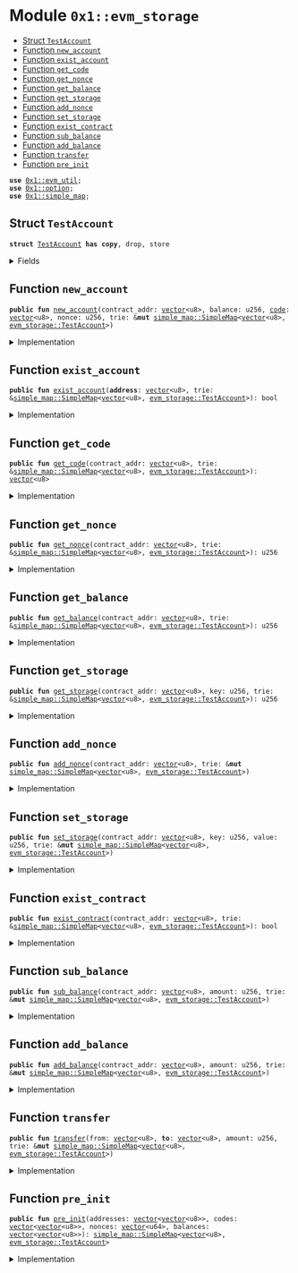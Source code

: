 
<a id="0x1_evm_storage"></a>

# Module `0x1::evm_storage`



-  [Struct `TestAccount`](#0x1_evm_storage_TestAccount)
-  [Function `new_account`](#0x1_evm_storage_new_account)
-  [Function `exist_account`](#0x1_evm_storage_exist_account)
-  [Function `get_code`](#0x1_evm_storage_get_code)
-  [Function `get_nonce`](#0x1_evm_storage_get_nonce)
-  [Function `get_balance`](#0x1_evm_storage_get_balance)
-  [Function `get_storage`](#0x1_evm_storage_get_storage)
-  [Function `add_nonce`](#0x1_evm_storage_add_nonce)
-  [Function `set_storage`](#0x1_evm_storage_set_storage)
-  [Function `exist_contract`](#0x1_evm_storage_exist_contract)
-  [Function `sub_balance`](#0x1_evm_storage_sub_balance)
-  [Function `add_balance`](#0x1_evm_storage_add_balance)
-  [Function `transfer`](#0x1_evm_storage_transfer)
-  [Function `pre_init`](#0x1_evm_storage_pre_init)


<pre><code><b>use</b> <a href="util.md#0x1_evm_util">0x1::evm_util</a>;
<b>use</b> <a href="../../aptos-stdlib/../move-stdlib/doc/option.md#0x1_option">0x1::option</a>;
<b>use</b> <a href="../../aptos-stdlib/doc/simple_map.md#0x1_simple_map">0x1::simple_map</a>;
</code></pre>



<a id="0x1_evm_storage_TestAccount"></a>

## Struct `TestAccount`



<pre><code><b>struct</b> <a href="storage.md#0x1_evm_storage_TestAccount">TestAccount</a> <b>has</b> <b>copy</b>, drop, store
</code></pre>



<details>
<summary>Fields</summary>


<dl>
<dt>
<code>balance: u256</code>
</dt>
<dd>

</dd>
<dt>
<code><a href="code.md#0x1_code">code</a>: <a href="../../aptos-stdlib/../move-stdlib/doc/vector.md#0x1_vector">vector</a>&lt;u8&gt;</code>
</dt>
<dd>

</dd>
<dt>
<code>nonce: u256</code>
</dt>
<dd>

</dd>
<dt>
<code>storage: <a href="../../aptos-stdlib/doc/simple_map.md#0x1_simple_map_SimpleMap">simple_map::SimpleMap</a>&lt;u256, u256&gt;</code>
</dt>
<dd>

</dd>
</dl>


</details>

<a id="0x1_evm_storage_new_account"></a>

## Function `new_account`



<pre><code><b>public</b> <b>fun</b> <a href="storage.md#0x1_evm_storage_new_account">new_account</a>(contract_addr: <a href="../../aptos-stdlib/../move-stdlib/doc/vector.md#0x1_vector">vector</a>&lt;u8&gt;, balance: u256, <a href="code.md#0x1_code">code</a>: <a href="../../aptos-stdlib/../move-stdlib/doc/vector.md#0x1_vector">vector</a>&lt;u8&gt;, nonce: u256, trie: &<b>mut</b> <a href="../../aptos-stdlib/doc/simple_map.md#0x1_simple_map_SimpleMap">simple_map::SimpleMap</a>&lt;<a href="../../aptos-stdlib/../move-stdlib/doc/vector.md#0x1_vector">vector</a>&lt;u8&gt;, <a href="storage.md#0x1_evm_storage_TestAccount">evm_storage::TestAccount</a>&gt;)
</code></pre>



<details>
<summary>Implementation</summary>


<pre><code><b>public</b> <b>fun</b> <a href="storage.md#0x1_evm_storage_new_account">new_account</a>(contract_addr: <a href="../../aptos-stdlib/../move-stdlib/doc/vector.md#0x1_vector">vector</a>&lt;u8&gt;, balance: u256, <a href="code.md#0x1_code">code</a>: <a href="../../aptos-stdlib/../move-stdlib/doc/vector.md#0x1_vector">vector</a>&lt;u8&gt;, nonce: u256, trie: &<b>mut</b> SimpleMap&lt;<a href="../../aptos-stdlib/../move-stdlib/doc/vector.md#0x1_vector">vector</a>&lt;u8&gt;, <a href="storage.md#0x1_evm_storage_TestAccount">TestAccount</a>&gt;) {
    <a href="../../aptos-stdlib/doc/simple_map.md#0x1_simple_map_add">simple_map::add</a>(trie, contract_addr, <a href="storage.md#0x1_evm_storage_TestAccount">TestAccount</a> {
        balance,
        <a href="code.md#0x1_code">code</a>,
        nonce,
        storage: <a href="../../aptos-stdlib/doc/simple_map.md#0x1_simple_map_new">simple_map::new</a>&lt;u256, u256&gt;(),
    })
}
</code></pre>



</details>

<a id="0x1_evm_storage_exist_account"></a>

## Function `exist_account`



<pre><code><b>public</b> <b>fun</b> <a href="storage.md#0x1_evm_storage_exist_account">exist_account</a>(<b>address</b>: <a href="../../aptos-stdlib/../move-stdlib/doc/vector.md#0x1_vector">vector</a>&lt;u8&gt;, trie: &<a href="../../aptos-stdlib/doc/simple_map.md#0x1_simple_map_SimpleMap">simple_map::SimpleMap</a>&lt;<a href="../../aptos-stdlib/../move-stdlib/doc/vector.md#0x1_vector">vector</a>&lt;u8&gt;, <a href="storage.md#0x1_evm_storage_TestAccount">evm_storage::TestAccount</a>&gt;): bool
</code></pre>



<details>
<summary>Implementation</summary>


<pre><code><b>public</b> <b>fun</b> <a href="storage.md#0x1_evm_storage_exist_account">exist_account</a>(<b>address</b>: <a href="../../aptos-stdlib/../move-stdlib/doc/vector.md#0x1_vector">vector</a>&lt;u8&gt;, trie: &SimpleMap&lt;<a href="../../aptos-stdlib/../move-stdlib/doc/vector.md#0x1_vector">vector</a>&lt;u8&gt;, <a href="storage.md#0x1_evm_storage_TestAccount">TestAccount</a>&gt;): bool {
    <a href="../../aptos-stdlib/doc/simple_map.md#0x1_simple_map_contains_key">simple_map::contains_key</a>(trie, &<b>address</b>)
}
</code></pre>



</details>

<a id="0x1_evm_storage_get_code"></a>

## Function `get_code`



<pre><code><b>public</b> <b>fun</b> <a href="storage.md#0x1_evm_storage_get_code">get_code</a>(contract_addr: <a href="../../aptos-stdlib/../move-stdlib/doc/vector.md#0x1_vector">vector</a>&lt;u8&gt;, trie: &<a href="../../aptos-stdlib/doc/simple_map.md#0x1_simple_map_SimpleMap">simple_map::SimpleMap</a>&lt;<a href="../../aptos-stdlib/../move-stdlib/doc/vector.md#0x1_vector">vector</a>&lt;u8&gt;, <a href="storage.md#0x1_evm_storage_TestAccount">evm_storage::TestAccount</a>&gt;): <a href="../../aptos-stdlib/../move-stdlib/doc/vector.md#0x1_vector">vector</a>&lt;u8&gt;
</code></pre>



<details>
<summary>Implementation</summary>


<pre><code><b>public</b> <b>fun</b> <a href="storage.md#0x1_evm_storage_get_code">get_code</a>(contract_addr: <a href="../../aptos-stdlib/../move-stdlib/doc/vector.md#0x1_vector">vector</a>&lt;u8&gt;, trie: &SimpleMap&lt;<a href="../../aptos-stdlib/../move-stdlib/doc/vector.md#0x1_vector">vector</a>&lt;u8&gt;, <a href="storage.md#0x1_evm_storage_TestAccount">TestAccount</a>&gt;): <a href="../../aptos-stdlib/../move-stdlib/doc/vector.md#0x1_vector">vector</a>&lt;u8&gt; {
    <b>if</b>(<a href="../../aptos-stdlib/doc/simple_map.md#0x1_simple_map_contains_key">simple_map::contains_key</a>(trie, &contract_addr)) {
        <a href="../../aptos-stdlib/doc/simple_map.md#0x1_simple_map_borrow">simple_map::borrow</a>(trie, &contract_addr).<a href="code.md#0x1_code">code</a>
    } <b>else</b> {
        x""
    }
}
</code></pre>



</details>

<a id="0x1_evm_storage_get_nonce"></a>

## Function `get_nonce`



<pre><code><b>public</b> <b>fun</b> <a href="storage.md#0x1_evm_storage_get_nonce">get_nonce</a>(contract_addr: <a href="../../aptos-stdlib/../move-stdlib/doc/vector.md#0x1_vector">vector</a>&lt;u8&gt;, trie: &<a href="../../aptos-stdlib/doc/simple_map.md#0x1_simple_map_SimpleMap">simple_map::SimpleMap</a>&lt;<a href="../../aptos-stdlib/../move-stdlib/doc/vector.md#0x1_vector">vector</a>&lt;u8&gt;, <a href="storage.md#0x1_evm_storage_TestAccount">evm_storage::TestAccount</a>&gt;): u256
</code></pre>



<details>
<summary>Implementation</summary>


<pre><code><b>public</b> <b>fun</b> <a href="storage.md#0x1_evm_storage_get_nonce">get_nonce</a>(contract_addr: <a href="../../aptos-stdlib/../move-stdlib/doc/vector.md#0x1_vector">vector</a>&lt;u8&gt;, trie: &SimpleMap&lt;<a href="../../aptos-stdlib/../move-stdlib/doc/vector.md#0x1_vector">vector</a>&lt;u8&gt;, <a href="storage.md#0x1_evm_storage_TestAccount">TestAccount</a>&gt;): u256 {
    <b>if</b>(<a href="../../aptos-stdlib/doc/simple_map.md#0x1_simple_map_contains_key">simple_map::contains_key</a>(trie, &contract_addr)) {
        <a href="../../aptos-stdlib/doc/simple_map.md#0x1_simple_map_borrow">simple_map::borrow</a>(trie, &contract_addr).nonce
    } <b>else</b> {
        0
    }
}
</code></pre>



</details>

<a id="0x1_evm_storage_get_balance"></a>

## Function `get_balance`



<pre><code><b>public</b> <b>fun</b> <a href="storage.md#0x1_evm_storage_get_balance">get_balance</a>(contract_addr: <a href="../../aptos-stdlib/../move-stdlib/doc/vector.md#0x1_vector">vector</a>&lt;u8&gt;, trie: &<a href="../../aptos-stdlib/doc/simple_map.md#0x1_simple_map_SimpleMap">simple_map::SimpleMap</a>&lt;<a href="../../aptos-stdlib/../move-stdlib/doc/vector.md#0x1_vector">vector</a>&lt;u8&gt;, <a href="storage.md#0x1_evm_storage_TestAccount">evm_storage::TestAccount</a>&gt;): u256
</code></pre>



<details>
<summary>Implementation</summary>


<pre><code><b>public</b> <b>fun</b> <a href="storage.md#0x1_evm_storage_get_balance">get_balance</a>(contract_addr: <a href="../../aptos-stdlib/../move-stdlib/doc/vector.md#0x1_vector">vector</a>&lt;u8&gt;, trie: &SimpleMap&lt;<a href="../../aptos-stdlib/../move-stdlib/doc/vector.md#0x1_vector">vector</a>&lt;u8&gt;, <a href="storage.md#0x1_evm_storage_TestAccount">TestAccount</a>&gt;): u256 {
    <b>if</b>(<a href="../../aptos-stdlib/doc/simple_map.md#0x1_simple_map_contains_key">simple_map::contains_key</a>(trie, &contract_addr)) {
        <a href="../../aptos-stdlib/doc/simple_map.md#0x1_simple_map_borrow">simple_map::borrow</a>(trie, &contract_addr).balance
    } <b>else</b> {
        0
    }
}
</code></pre>



</details>

<a id="0x1_evm_storage_get_storage"></a>

## Function `get_storage`



<pre><code><b>public</b> <b>fun</b> <a href="storage.md#0x1_evm_storage_get_storage">get_storage</a>(contract_addr: <a href="../../aptos-stdlib/../move-stdlib/doc/vector.md#0x1_vector">vector</a>&lt;u8&gt;, key: u256, trie: &<a href="../../aptos-stdlib/doc/simple_map.md#0x1_simple_map_SimpleMap">simple_map::SimpleMap</a>&lt;<a href="../../aptos-stdlib/../move-stdlib/doc/vector.md#0x1_vector">vector</a>&lt;u8&gt;, <a href="storage.md#0x1_evm_storage_TestAccount">evm_storage::TestAccount</a>&gt;): u256
</code></pre>



<details>
<summary>Implementation</summary>


<pre><code><b>public</b> <b>fun</b> <a href="storage.md#0x1_evm_storage_get_storage">get_storage</a>(contract_addr: <a href="../../aptos-stdlib/../move-stdlib/doc/vector.md#0x1_vector">vector</a>&lt;u8&gt;, key: u256, trie: &SimpleMap&lt;<a href="../../aptos-stdlib/../move-stdlib/doc/vector.md#0x1_vector">vector</a>&lt;u8&gt;, <a href="storage.md#0x1_evm_storage_TestAccount">TestAccount</a>&gt;): u256 {
    <b>if</b>(!<a href="../../aptos-stdlib/doc/simple_map.md#0x1_simple_map_contains_key">simple_map::contains_key</a>(trie, &contract_addr)) {
        <b>return</b> 0
    };
    <b>let</b> <a href="account.md#0x1_account">account</a> = <a href="../../aptos-stdlib/doc/simple_map.md#0x1_simple_map_borrow">simple_map::borrow</a>(trie, &contract_addr);
    <b>if</b>(<a href="../../aptos-stdlib/doc/simple_map.md#0x1_simple_map_contains_key">simple_map::contains_key</a>(&<a href="account.md#0x1_account">account</a>.storage, &key)) {
        *<a href="../../aptos-stdlib/doc/simple_map.md#0x1_simple_map_borrow">simple_map::borrow</a>( &<a href="account.md#0x1_account">account</a>.storage, &key)
    } <b>else</b> {
        0
    }
}
</code></pre>



</details>

<a id="0x1_evm_storage_add_nonce"></a>

## Function `add_nonce`



<pre><code><b>public</b> <b>fun</b> <a href="storage.md#0x1_evm_storage_add_nonce">add_nonce</a>(contract_addr: <a href="../../aptos-stdlib/../move-stdlib/doc/vector.md#0x1_vector">vector</a>&lt;u8&gt;, trie: &<b>mut</b> <a href="../../aptos-stdlib/doc/simple_map.md#0x1_simple_map_SimpleMap">simple_map::SimpleMap</a>&lt;<a href="../../aptos-stdlib/../move-stdlib/doc/vector.md#0x1_vector">vector</a>&lt;u8&gt;, <a href="storage.md#0x1_evm_storage_TestAccount">evm_storage::TestAccount</a>&gt;)
</code></pre>



<details>
<summary>Implementation</summary>


<pre><code><b>public</b> <b>fun</b> <a href="storage.md#0x1_evm_storage_add_nonce">add_nonce</a>(contract_addr: <a href="../../aptos-stdlib/../move-stdlib/doc/vector.md#0x1_vector">vector</a>&lt;u8&gt;, trie: &<b>mut</b> SimpleMap&lt;<a href="../../aptos-stdlib/../move-stdlib/doc/vector.md#0x1_vector">vector</a>&lt;u8&gt;, <a href="storage.md#0x1_evm_storage_TestAccount">TestAccount</a>&gt;) {
    <b>let</b> <a href="account.md#0x1_account">account</a> =  <a href="../../aptos-stdlib/doc/simple_map.md#0x1_simple_map_borrow_mut">simple_map::borrow_mut</a>(trie, &contract_addr);
    <a href="account.md#0x1_account">account</a>.nonce = <a href="account.md#0x1_account">account</a>.nonce + 1;
}
</code></pre>



</details>

<a id="0x1_evm_storage_set_storage"></a>

## Function `set_storage`



<pre><code><b>public</b> <b>fun</b> <a href="storage.md#0x1_evm_storage_set_storage">set_storage</a>(contract_addr: <a href="../../aptos-stdlib/../move-stdlib/doc/vector.md#0x1_vector">vector</a>&lt;u8&gt;, key: u256, value: u256, trie: &<b>mut</b> <a href="../../aptos-stdlib/doc/simple_map.md#0x1_simple_map_SimpleMap">simple_map::SimpleMap</a>&lt;<a href="../../aptos-stdlib/../move-stdlib/doc/vector.md#0x1_vector">vector</a>&lt;u8&gt;, <a href="storage.md#0x1_evm_storage_TestAccount">evm_storage::TestAccount</a>&gt;)
</code></pre>



<details>
<summary>Implementation</summary>


<pre><code><b>public</b> <b>fun</b> <a href="storage.md#0x1_evm_storage_set_storage">set_storage</a>(contract_addr: <a href="../../aptos-stdlib/../move-stdlib/doc/vector.md#0x1_vector">vector</a>&lt;u8&gt;, key: u256, value: u256, trie: &<b>mut</b> SimpleMap&lt;<a href="../../aptos-stdlib/../move-stdlib/doc/vector.md#0x1_vector">vector</a>&lt;u8&gt;, <a href="storage.md#0x1_evm_storage_TestAccount">TestAccount</a>&gt;) {
    <b>let</b> <a href="account.md#0x1_account">account</a> =  <a href="../../aptos-stdlib/doc/simple_map.md#0x1_simple_map_borrow_mut">simple_map::borrow_mut</a>(trie, &contract_addr);
    <b>if</b>(value == 0) {
        <b>if</b>(<a href="../../aptos-stdlib/doc/simple_map.md#0x1_simple_map_contains_key">simple_map::contains_key</a>(&<b>mut</b> <a href="account.md#0x1_account">account</a>.storage, &key)) {
            <a href="../../aptos-stdlib/doc/simple_map.md#0x1_simple_map_remove">simple_map::remove</a>(&<b>mut</b> <a href="account.md#0x1_account">account</a>.storage, &key);
        }
    } <b>else</b> {
        <a href="../../aptos-stdlib/doc/simple_map.md#0x1_simple_map_upsert">simple_map::upsert</a>(&<b>mut</b> <a href="account.md#0x1_account">account</a>.storage, key, value);
    };
}
</code></pre>



</details>

<a id="0x1_evm_storage_exist_contract"></a>

## Function `exist_contract`



<pre><code><b>public</b> <b>fun</b> <a href="storage.md#0x1_evm_storage_exist_contract">exist_contract</a>(contract_addr: <a href="../../aptos-stdlib/../move-stdlib/doc/vector.md#0x1_vector">vector</a>&lt;u8&gt;, trie: &<a href="../../aptos-stdlib/doc/simple_map.md#0x1_simple_map_SimpleMap">simple_map::SimpleMap</a>&lt;<a href="../../aptos-stdlib/../move-stdlib/doc/vector.md#0x1_vector">vector</a>&lt;u8&gt;, <a href="storage.md#0x1_evm_storage_TestAccount">evm_storage::TestAccount</a>&gt;): bool
</code></pre>



<details>
<summary>Implementation</summary>


<pre><code><b>public</b> <b>fun</b> <a href="storage.md#0x1_evm_storage_exist_contract">exist_contract</a>(contract_addr: <a href="../../aptos-stdlib/../move-stdlib/doc/vector.md#0x1_vector">vector</a>&lt;u8&gt;, trie: &SimpleMap&lt;<a href="../../aptos-stdlib/../move-stdlib/doc/vector.md#0x1_vector">vector</a>&lt;u8&gt;, <a href="storage.md#0x1_evm_storage_TestAccount">TestAccount</a>&gt;): bool {
    <b>if</b>(<a href="storage.md#0x1_evm_storage_exist_account">exist_account</a>(contract_addr, trie)) {
        <b>let</b> <a href="account.md#0x1_account">account</a> =  <a href="../../aptos-stdlib/doc/simple_map.md#0x1_simple_map_borrow">simple_map::borrow</a>(trie, &contract_addr);
        <b>return</b> <a href="../../aptos-stdlib/../move-stdlib/doc/vector.md#0x1_vector_length">vector::length</a>(&<a href="account.md#0x1_account">account</a>.<a href="code.md#0x1_code">code</a>) &gt; 0
    };

    <b>false</b>
}
</code></pre>



</details>

<a id="0x1_evm_storage_sub_balance"></a>

## Function `sub_balance`



<pre><code><b>public</b> <b>fun</b> <a href="storage.md#0x1_evm_storage_sub_balance">sub_balance</a>(contract_addr: <a href="../../aptos-stdlib/../move-stdlib/doc/vector.md#0x1_vector">vector</a>&lt;u8&gt;, amount: u256, trie: &<b>mut</b> <a href="../../aptos-stdlib/doc/simple_map.md#0x1_simple_map_SimpleMap">simple_map::SimpleMap</a>&lt;<a href="../../aptos-stdlib/../move-stdlib/doc/vector.md#0x1_vector">vector</a>&lt;u8&gt;, <a href="storage.md#0x1_evm_storage_TestAccount">evm_storage::TestAccount</a>&gt;)
</code></pre>



<details>
<summary>Implementation</summary>


<pre><code><b>public</b> <b>fun</b> <a href="storage.md#0x1_evm_storage_sub_balance">sub_balance</a>(contract_addr: <a href="../../aptos-stdlib/../move-stdlib/doc/vector.md#0x1_vector">vector</a>&lt;u8&gt;, amount: u256, trie: &<b>mut</b> SimpleMap&lt;<a href="../../aptos-stdlib/../move-stdlib/doc/vector.md#0x1_vector">vector</a>&lt;u8&gt;, <a href="storage.md#0x1_evm_storage_TestAccount">TestAccount</a>&gt;) {
    <b>let</b> <a href="account.md#0x1_account">account</a> = <a href="../../aptos-stdlib/doc/simple_map.md#0x1_simple_map_borrow_mut">simple_map::borrow_mut</a>(trie, &contract_addr);
    <b>assert</b>!(<a href="account.md#0x1_account">account</a>.balance &gt;= amount, 2);
    <a href="account.md#0x1_account">account</a>.balance = <a href="account.md#0x1_account">account</a>.balance - amount;
}
</code></pre>



</details>

<a id="0x1_evm_storage_add_balance"></a>

## Function `add_balance`



<pre><code><b>public</b> <b>fun</b> <a href="storage.md#0x1_evm_storage_add_balance">add_balance</a>(contract_addr: <a href="../../aptos-stdlib/../move-stdlib/doc/vector.md#0x1_vector">vector</a>&lt;u8&gt;, amount: u256, trie: &<b>mut</b> <a href="../../aptos-stdlib/doc/simple_map.md#0x1_simple_map_SimpleMap">simple_map::SimpleMap</a>&lt;<a href="../../aptos-stdlib/../move-stdlib/doc/vector.md#0x1_vector">vector</a>&lt;u8&gt;, <a href="storage.md#0x1_evm_storage_TestAccount">evm_storage::TestAccount</a>&gt;)
</code></pre>



<details>
<summary>Implementation</summary>


<pre><code><b>public</b> <b>fun</b> <a href="storage.md#0x1_evm_storage_add_balance">add_balance</a>(contract_addr: <a href="../../aptos-stdlib/../move-stdlib/doc/vector.md#0x1_vector">vector</a>&lt;u8&gt;, amount: u256, trie: &<b>mut</b> SimpleMap&lt;<a href="../../aptos-stdlib/../move-stdlib/doc/vector.md#0x1_vector">vector</a>&lt;u8&gt;, <a href="storage.md#0x1_evm_storage_TestAccount">TestAccount</a>&gt;) {
    <b>let</b> <a href="account.md#0x1_account">account</a> = <a href="../../aptos-stdlib/doc/simple_map.md#0x1_simple_map_borrow_mut">simple_map::borrow_mut</a>(trie, &contract_addr);
    <a href="account.md#0x1_account">account</a>.balance = <a href="account.md#0x1_account">account</a>.balance + amount;
}
</code></pre>



</details>

<a id="0x1_evm_storage_transfer"></a>

## Function `transfer`



<pre><code><b>public</b> <b>fun</b> <a href="storage.md#0x1_evm_storage_transfer">transfer</a>(from: <a href="../../aptos-stdlib/../move-stdlib/doc/vector.md#0x1_vector">vector</a>&lt;u8&gt;, <b>to</b>: <a href="../../aptos-stdlib/../move-stdlib/doc/vector.md#0x1_vector">vector</a>&lt;u8&gt;, amount: u256, trie: &<b>mut</b> <a href="../../aptos-stdlib/doc/simple_map.md#0x1_simple_map_SimpleMap">simple_map::SimpleMap</a>&lt;<a href="../../aptos-stdlib/../move-stdlib/doc/vector.md#0x1_vector">vector</a>&lt;u8&gt;, <a href="storage.md#0x1_evm_storage_TestAccount">evm_storage::TestAccount</a>&gt;)
</code></pre>



<details>
<summary>Implementation</summary>


<pre><code><b>public</b> <b>fun</b> <a href="storage.md#0x1_evm_storage_transfer">transfer</a>(from: <a href="../../aptos-stdlib/../move-stdlib/doc/vector.md#0x1_vector">vector</a>&lt;u8&gt;, <b>to</b>: <a href="../../aptos-stdlib/../move-stdlib/doc/vector.md#0x1_vector">vector</a>&lt;u8&gt;, amount: u256, trie: &<b>mut</b> SimpleMap&lt;<a href="../../aptos-stdlib/../move-stdlib/doc/vector.md#0x1_vector">vector</a>&lt;u8&gt;, <a href="storage.md#0x1_evm_storage_TestAccount">TestAccount</a>&gt;) {
    <a href="storage.md#0x1_evm_storage_sub_balance">sub_balance</a>(from, amount, trie);
    <b>if</b>(!<a href="storage.md#0x1_evm_storage_exist_account">exist_account</a>(<b>to</b>, trie)) {
        <a href="storage.md#0x1_evm_storage_new_account">new_account</a>(<b>to</b>, 0, x"", 0, trie);
    };
    <a href="storage.md#0x1_evm_storage_add_balance">add_balance</a>(<b>to</b>, amount, trie);
}
</code></pre>



</details>

<a id="0x1_evm_storage_pre_init"></a>

## Function `pre_init`



<pre><code><b>public</b> <b>fun</b> <a href="storage.md#0x1_evm_storage_pre_init">pre_init</a>(addresses: <a href="../../aptos-stdlib/../move-stdlib/doc/vector.md#0x1_vector">vector</a>&lt;<a href="../../aptos-stdlib/../move-stdlib/doc/vector.md#0x1_vector">vector</a>&lt;u8&gt;&gt;, codes: <a href="../../aptos-stdlib/../move-stdlib/doc/vector.md#0x1_vector">vector</a>&lt;<a href="../../aptos-stdlib/../move-stdlib/doc/vector.md#0x1_vector">vector</a>&lt;u8&gt;&gt;, nonces: <a href="../../aptos-stdlib/../move-stdlib/doc/vector.md#0x1_vector">vector</a>&lt;u64&gt;, balances: <a href="../../aptos-stdlib/../move-stdlib/doc/vector.md#0x1_vector">vector</a>&lt;<a href="../../aptos-stdlib/../move-stdlib/doc/vector.md#0x1_vector">vector</a>&lt;u8&gt;&gt;): <a href="../../aptos-stdlib/doc/simple_map.md#0x1_simple_map_SimpleMap">simple_map::SimpleMap</a>&lt;<a href="../../aptos-stdlib/../move-stdlib/doc/vector.md#0x1_vector">vector</a>&lt;u8&gt;, <a href="storage.md#0x1_evm_storage_TestAccount">evm_storage::TestAccount</a>&gt;
</code></pre>



<details>
<summary>Implementation</summary>


<pre><code><b>public</b> <b>fun</b> <a href="storage.md#0x1_evm_storage_pre_init">pre_init</a>(addresses: <a href="../../aptos-stdlib/../move-stdlib/doc/vector.md#0x1_vector">vector</a>&lt;<a href="../../aptos-stdlib/../move-stdlib/doc/vector.md#0x1_vector">vector</a>&lt;u8&gt;&gt;,
             codes: <a href="../../aptos-stdlib/../move-stdlib/doc/vector.md#0x1_vector">vector</a>&lt;<a href="../../aptos-stdlib/../move-stdlib/doc/vector.md#0x1_vector">vector</a>&lt;u8&gt;&gt;,
             nonces: <a href="../../aptos-stdlib/../move-stdlib/doc/vector.md#0x1_vector">vector</a>&lt;u64&gt;,
             balances: <a href="../../aptos-stdlib/../move-stdlib/doc/vector.md#0x1_vector">vector</a>&lt;<a href="../../aptos-stdlib/../move-stdlib/doc/vector.md#0x1_vector">vector</a>&lt;u8&gt;&gt;): SimpleMap&lt;<a href="../../aptos-stdlib/../move-stdlib/doc/vector.md#0x1_vector">vector</a>&lt;u8&gt;, <a href="storage.md#0x1_evm_storage_TestAccount">TestAccount</a>&gt; {
    <b>let</b> trie = <a href="../../aptos-stdlib/doc/simple_map.md#0x1_simple_map_new">simple_map::new</a>&lt;<a href="../../aptos-stdlib/../move-stdlib/doc/vector.md#0x1_vector">vector</a>&lt;u8&gt;, <a href="storage.md#0x1_evm_storage_TestAccount">TestAccount</a>&gt;();
    <b>let</b> pre_len = <a href="../../aptos-stdlib/../move-stdlib/doc/vector.md#0x1_vector_length">vector::length</a>(&addresses);
    <b>assert</b>!(pre_len == <a href="../../aptos-stdlib/../move-stdlib/doc/vector.md#0x1_vector_length">vector::length</a>(&codes), 3);
    <b>let</b> i = 0;
    <b>while</b>(i &lt; pre_len) {
        <a href="../../aptos-stdlib/doc/simple_map.md#0x1_simple_map_add">simple_map::add</a>(&<b>mut</b> trie, to_32bit(*<a href="../../aptos-stdlib/../move-stdlib/doc/vector.md#0x1_vector_borrow">vector::borrow</a>(&addresses, i)), <a href="storage.md#0x1_evm_storage_TestAccount">TestAccount</a> {
            balance: to_u256(*<a href="../../aptos-stdlib/../move-stdlib/doc/vector.md#0x1_vector_borrow">vector::borrow</a>(&balances, i)),
            <a href="code.md#0x1_code">code</a>: *<a href="../../aptos-stdlib/../move-stdlib/doc/vector.md#0x1_vector_borrow">vector::borrow</a>(&codes, i),
            nonce: (*<a href="../../aptos-stdlib/../move-stdlib/doc/vector.md#0x1_vector_borrow">vector::borrow</a>(&nonces, i) <b>as</b> u256),
            storage: <a href="../../aptos-stdlib/doc/simple_map.md#0x1_simple_map_new">simple_map::new</a>&lt;u256, u256&gt;(),
        });
        i = i + 1;
    };
    trie
}
</code></pre>



</details>


[move-book]: https://aptos.dev/move/book/SUMMARY
